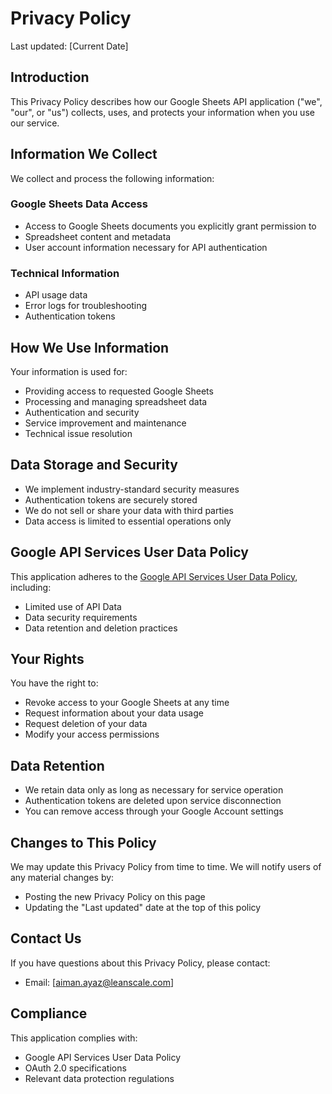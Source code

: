 # Privacy Policy

Last updated: [Current Date]

## Introduction
This Privacy Policy describes how our Google Sheets API application ("we", "our", or "us") collects, uses, and protects your information when you use our service.

## Information We Collect
We collect and process the following information:

### Google Sheets Data Access
- Access to Google Sheets documents you explicitly grant permission to
- Spreadsheet content and metadata
- User account information necessary for API authentication

### Technical Information
- API usage data
- Error logs for troubleshooting
- Authentication tokens

## How We Use Information
Your information is used for:
- Providing access to requested Google Sheets
- Processing and managing spreadsheet data
- Authentication and security
- Service improvement and maintenance
- Technical issue resolution

## Data Storage and Security
- We implement industry-standard security measures
- Authentication tokens are securely stored
- We do not sell or share your data with third parties
- Data access is limited to essential operations only

## Google API Services User Data Policy
This application adheres to the [Google API Services User Data Policy](https://developers.google.com/terms/api-services-user-data-policy), including:
- Limited use of API Data
- Data security requirements
- Data retention and deletion practices

## Your Rights
You have the right to:
- Revoke access to your Google Sheets at any time
- Request information about your data usage
- Request deletion of your data
- Modify your access permissions

## Data Retention
- We retain data only as long as necessary for service operation
- Authentication tokens are deleted upon service disconnection
- You can remove access through your Google Account settings

## Changes to This Policy
We may update this Privacy Policy from time to time. We will notify users of any material changes by:
- Posting the new Privacy Policy on this page
- Updating the "Last updated" date at the top of this policy

## Contact Us
If you have questions about this Privacy Policy, please contact:
- Email: [aiman.ayaz@leanscale.com]

## Compliance
This application complies with:
- Google API Services User Data Policy
- OAuth 2.0 specifications
- Relevant data protection regulations

